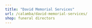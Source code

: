 ```yaml
---
title: "David Memorial Services"
url: /calamba/david-memorial-services/
shop: funeral directors
---
```

